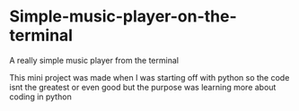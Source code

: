 # Simple-music-player-on-the-terminal
A really simple music player from the terminal

This mini project was made when I was starting off with python so the code isnt the greatest or even good but the purpose was learning more about coding in python
